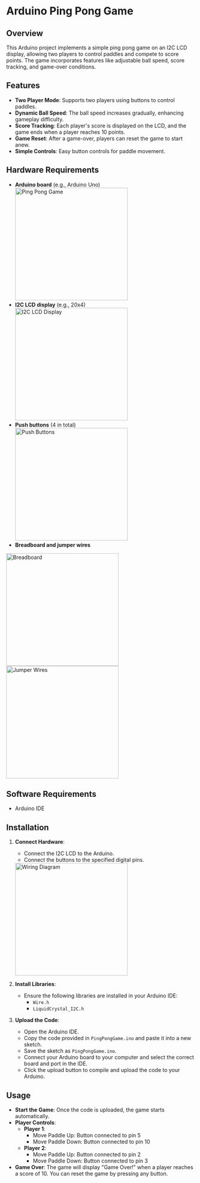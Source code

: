 # Arduino Ping Pong Game

## Overview
This Arduino project implements a simple ping pong game on an I2C LCD display, allowing two players to control paddles and compete to score points. The game incorporates features like adjustable ball speed, score tracking, and game-over conditions.

## Features
- **Two Player Mode**: Supports two players using buttons to control paddles.
- **Dynamic Ball Speed**: The ball speed increases gradually, enhancing gameplay difficulty.
- **Score Tracking**: Each player's score is displayed on the LCD, and the game ends when a player reaches 10 points.
- **Game Reset**: After a game-over, players can reset the game to start anew.
- **Simple Controls**: Easy button controls for paddle movement.

## Hardware Requirements
- **Arduino board** (e.g., Arduino Uno)<br>
<img src="https://github.com/user-attachments/assets/19d775dd-591b-4213-9fb4-46e64a035710" alt="Ping Pong Game" width="300" /><br>
- **I2C LCD display** (e.g., 20x4)<br>
<img src="https://github.com/user-attachments/assets/27685555-1894-4e65-8259-49b063b496fc" alt="I2C LCD Display" width="300" /><br>
- **Push buttons** (4 in total)<br>
<img src="https://github.com/user-attachments/assets/e1b2cb7a-1751-4d75-a84e-6144d75072ad" alt="Push Buttons" width="300" /><br>
- **Breadboard and jumper wires**<br>
<img src="https://github.com/user-attachments/assets/433e2928-560a-4429-a543-a697e1f78ff1" alt="Breadboard" width="300" />
<img src="https://github.com/user-attachments/assets/f3d9fb72-f04d-4151-8575-249e614ef931" alt="Jumper Wires" width="300" />

## Software Requirements
- Arduino IDE

## Installation
1. **Connect Hardware**: 
   - Connect the I2C LCD to the Arduino.
   - Connect the buttons to the specified digital pins.<br>
   <img src="https://github.com/user-attachments/assets/07b4d66e-c21e-4b06-8c01-6a3b1398ee9b" alt="Wiring Diagram" width="300" />

2. **Install Libraries**:
   - Ensure the following libraries are installed in your Arduino IDE:
     - `Wire.h`
     - `LiquidCrystal_I2C.h`

3. **Upload the Code**:
   - Open the Arduino IDE.
   - Copy the code provided in `PingPongGame.ino` and paste it into a new sketch.
   - Save the sketch as `PingPongGame.ino`.
   - Connect your Arduino board to your computer and select the correct board and port in the IDE.
   - Click the upload button to compile and upload the code to your Arduino.

## Usage
- **Start the Game**: Once the code is uploaded, the game starts automatically.
- **Player Controls**:
  - **Player 1**:
    - Move Paddle Up: Button connected to pin 5
    - Move Paddle Down: Button connected to pin 10
  - **Player 2**:
    - Move Paddle Up: Button connected to pin 2
    - Move Paddle Down: Button connected to pin 3
- **Game Over**: The game will display "Game Over!" when a player reaches a score of 10. You can reset the game by pressing any button.
